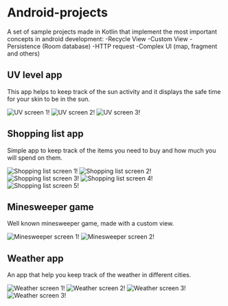 # Android-projects
A set of sample projects made in Kotlin that implement the most important concepts in android 
development:
-Recycle View
-Custom View
-Persistence (Room database)
-HTTP request 
-Complex UI (map, fragment and others)

## UV level app
This app helps to keep track of the sun activity and it displays the safe time for your 
skin to be in the sun.

![UV screen 1!](img/uv1.png "UV")
![UV screen 2!](img/uv2.png "UV")
![UV screen 3!](img/uv3.png "UV")


## Shopping list app
Simple app to keep track of the items you need to buy and how much you will spend on them.

![Shopping list screen 1!](img/shp1.png "Shopping list")
![Shopping list screen 2!](img/shp2.png "Shopping list")
![Shopping list screen 3!](img/shp3.png "Shopping list")
![Shopping list screen 4!](img/shp4.png "Shopping list")
![Shopping list screen 5!](img/shp5.png "Shopping list")


## Minesweeper game
Well known minesweeper game, made with a custom view.

![Minesweeper screen 1!](img/mine1.png "Minesweeper")
![Minesweeper screen 2!](img/mine2.png "Minesweeper")


## Weather app
An app that help you keep track of the weather in different cities.

![Weather screen 1!](img/weather1.png "Weather")
![Weather screen 2!](img/weather2.png "Weather")
![Weather screen 3!](img/weather3.png "Weather")
![Weather screen 3!](img/weather4.png "Weather")
